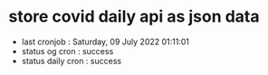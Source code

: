 # store covid daily api as json data

- last cronjob : Saturday, 09 July 2022 01:11:01
- status og cron : success
- status daily cron : success
      
      